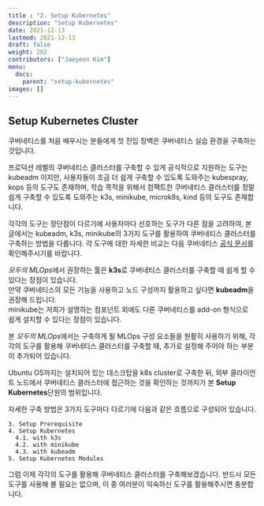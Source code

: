 ```yaml
---
title : "2. Setup Kubernetes"
description: "Setup Kubernetes"
date: 2021-12-13
lastmod: 2021-12-13
draft: false
weight: 202
contributors: ["Jaeyeon Kim"]
menu:
  docs:
    parent: "setup-kubernetes"
images: []
---
```


## Setup Kubernetes Cluster

쿠버네티스를 처음 배우시는 분들에게 첫 진입 장벽은 쿠버네티스 실습 환경을 구축하는 것입니다.

프로덕션 레벨의 쿠버네티스 클러스터를 구축할 수 있게 공식적으로 지원하는 도구는 kubeadm 이지만, 사용자들이 조금 더 쉽게 구축할 수 있도록 도와주는 kubespray, kops 등의 도구도 존재하며, 학습 목적을 위해서 컴팩트한 쿠버네티스 클러스터를 정말 쉽게 구축할 수 있도록 도와주는 k3s, minikube, microk8s, kind 등의 도구도 존재합니다.

각각의 도구는 장단점이 다르기에 사용자마다 선호하는 도구가 다른 점을 고려하여, 본 글에서는 kubeadm, k3s, minikube의 3가지 도구를 활용하여 쿠버네티스 클러스터를 구축하는 방법을 다룹니다.
각 도구에 대한 자세한 비교는 다음 쿠버네티스 [공식 문서](https://kubernetes.io/ko/docs/tasks/tools/)를 확인해주시기를 바랍니다.

*모두의 MLOps*에서 권장하는 툴은 **k3s**로 쿠버네티스 클러스터를 구축할 때 쉽게 할 수 있다는 장점이 있습니다.  
만약 쿠버네티스의 모든 기능을 사용하고 노드 구성까지 활용하고 싶다면 **kubeadm**을 권장해 드립니다.  
minikube는 저희가 설명하는 컴포넌트 외에도 다른 쿠버네티스를 add-on 형식으로 쉽게 설치할 수 있다는 장점이 있습니다.

본 *모두의 MLOps*에서는 구축하게 될 MLOps 구성 요소들을 원활히 사용하기 위해, 각각의 도구를 활용해 쿠버네티스 클러스터를 구축할 때, 추가로 설정해 주어야 하는 부분이 추가되어 있습니다.

Ubuntu OS까지는 설치되어 있는 데스크탑을 k8s cluster로 구축한 뒤, 외부 클라이언트 노드에서 쿠버네티스 클러스터에 접근하는 것을 확인하는 것까지가 본 **Setup Kubernetes**단원의 범위입니다.

자세한 구축 방법은 3가지 도구마다 다르기에 다음과 같은 흐름으로 구성되어 있습니다.

```text
3. Setup Prerequisite
4. Setup Kubernetes
  4.1. with k3s
  4.2. with minikube
  4.3. with kubeadm
5. Setup Kubernetes Modules
```

그럼 이제 각각의 도구를 활용해 쿠버네티스 클러스터를 구축해보겠습니다. 반드시 모든 도구를 사용해 볼 필요는 없으며, 이 중 여러분이 익숙하신 도구를 활용해주시면 충분합니다.
